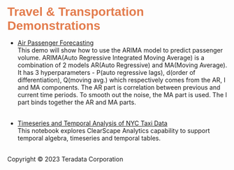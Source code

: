 <b style = 'font-size:28px;font-family:Arial;color:#E37C4D'>Travel & Transportation Demonstrations</b>
 
* [Air Passenger Forecasting](../UseCases/AirPassengersTimeSeriesForecasting/AirPassengersTimeSeriesForecasting.ipynb)
<br>This demo will show how to use the ARIMA model to predict passenger volume.  ARIMA(Auto Regressive Integrated Moving Average) is a combination of 2 models AR(Auto Regressive) and MA(Moving Average). It has 3 hyperparameters - P(auto regressive lags), d(order of differentiation), Q(moving avg.) which respectively comes from the AR, I and MA components. The AR part is correlation between previous and current time periods. To smooth out the noise, the MA part is used. The I part binds together the AR and MA parts.<br><br>
 
* [Timeseries and Temporal Analysis of NYC Taxi Data](../UseCases/NYC-taxi-4d/NYC-taxi-timeseries.ipynb)
<br>This notebook explores ClearScape Analytics capability to support temporal algebra, timeseries and temporal tables.<br><br>
 

Copyright © 2023 Teradata Corporation
